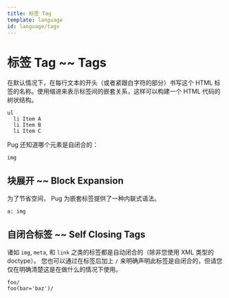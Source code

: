 ```yaml
---
title: 标签 Tag
template: language
id: language/tags
---
```


# 标签 Tag ~~ Tags

在默认情况下，在每行文本的开头（或者紧跟白字符的部分）书写这个 HTML 标签的名称。使用缩进来表示标签间的嵌套关系，这样可以构建一个 HTML 代码的树状结构。

```pug-preview
ul
  li Item A
  li Item B
  li Item C
```

Pug 还知道哪个元素是自闭合的：

```pug-preview
img
```

## 块展开 ~~ Block Expansion

为了节省空间， Pug 为嵌套标签提供了一种内联式语法。

```pug-preview
a: img
```

## 自闭合标签 ~~ Self Closing Tags

诸如 `img`, `meta`, 和 `link` 之类的标签都是自动闭合的（除非您使用 XML 类型的 doctype）。 您也可以通过在标签后加上 `/` 来明确声明此标签是自闭合的，但请您仅在明确清楚这是在做什么的情况下使用。

```pug-preview
foo/
foo(bar='baz')/
```
